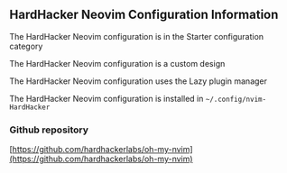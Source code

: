 ## HardHacker Neovim Configuration Information

The HardHacker Neovim configuration is in the Starter configuration category

The HardHacker Neovim configuration is a custom design

The HardHacker Neovim configuration uses the Lazy plugin manager

The HardHacker Neovim configuration is installed in `~/.config/nvim-HardHacker`

### Github repository

[https://github.com/hardhackerlabs/oh-my-nvim](https://github.com/hardhackerlabs/oh-my-nvim)

